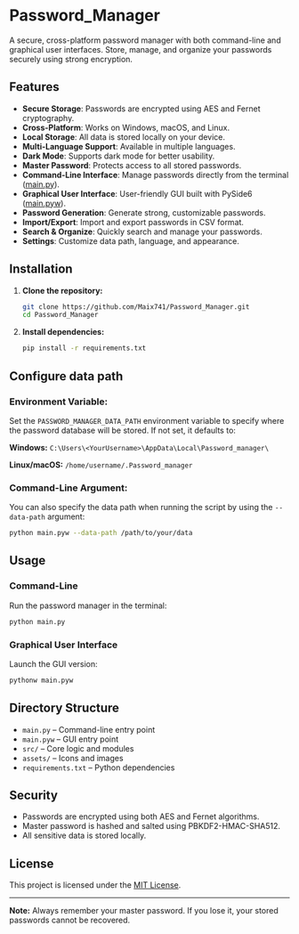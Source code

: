 # Password_Manager

A secure, cross-platform password manager with both command-line and graphical user interfaces. Store, manage, and organize your passwords securely using strong encryption.

## Features

- **Secure Storage**: Passwords are encrypted using AES and Fernet cryptography.
- **Cross-Platform**: Works on Windows, macOS, and Linux.
- **Local Storage**: All data is stored locally on your device.
- **Multi-Language Support**: Available in multiple languages.
- **Dark Mode**: Supports dark mode for better usability.
- **Master Password**: Protects access to all stored passwords.
- **Command-Line Interface**: Manage passwords directly from the terminal ([main.py](main.py)).
- **Graphical User Interface**: User-friendly GUI built with PySide6 ([main.pyw](main.pyw)).
- **Password Generation**: Generate strong, customizable passwords.
- **Import/Export**: Import and export passwords in CSV format.
- **Search & Organize**: Quickly search and manage your passwords.
- **Settings**: Customize data path, language, and appearance.

## Installation

1. **Clone the repository:**
   ```sh
   git clone https://github.com/Maix741/Password_Manager.git
   cd Password_Manager
   ```

2. **Install dependencies:**
   ```sh
   pip install -r requirements.txt
   ```

## Configure data path
### Environment Variable:
Set the `PASSWORD_MANAGER_DATA_PATH` environment variable to specify where the password database will be stored. If not set, it defaults to:

**Windows:** `C:\Users\<YourUsername>\AppData\Local\Password_manager\`

**Linux/macOS:** `/home/username/.Password_manager`

### Command-Line Argument:
You can also specify the data path when running the script by using the `--data-path` argument:
```sh
python main.pyw --data-path /path/to/your/data
```

## Usage

### Command-Line

Run the password manager in the terminal:
```sh
python main.py
```

### Graphical User Interface

Launch the GUI version:
```sh
pythonw main.pyw
```

## Directory Structure

- `main.py` – Command-line entry point
- `main.pyw` – GUI entry point
- `src/` – Core logic and modules
- `assets/` – Icons and images
- `requirements.txt` – Python dependencies

## Security

- Passwords are encrypted using both AES and Fernet algorithms.
- Master password is hashed and salted using PBKDF2-HMAC-SHA512.
- All sensitive data is stored locally.

## License

This project is licensed under the [MIT License](LICENSE).

---

**Note:** Always remember your master password. If you lose it, your stored passwords cannot be recovered.
